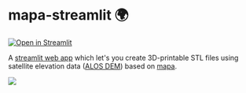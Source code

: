 # mapa-streamlit 🌍

[![Open in Streamlit](https://static.streamlit.io/badges/streamlit_badge_black_white.svg)](https://share.streamlit.io/fgebhart/mapa-streamlit/main/app.py)

A [streamlit web app](https://share.streamlit.io/fgebhart/mapa-streamlit/main/app.py) which let's you create 3D-printable
STL files using satellite elevation data ([ALOS DEM](https://planetarycomputer.microsoft.com/dataset/alos-dem)) based on
[mapa](https://github.com/fgebhart/mapa).

![](https://i.imgur.com/WRwXpeE.png)
